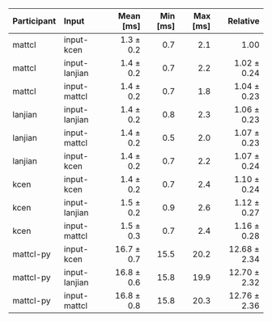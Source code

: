 | Participant | Input | Mean [ms] | Min [ms] | Max [ms] | Relative |
|:---|:---|---:|---:|---:|---:|
| mattcl | input-kcen | 1.3 ± 0.2 | 0.7 | 2.1 | 1.00 |
| mattcl | input-lanjian | 1.4 ± 0.2 | 0.7 | 2.2 | 1.02 ± 0.24 |
| mattcl | input-mattcl | 1.4 ± 0.2 | 0.7 | 1.8 | 1.04 ± 0.23 |
| lanjian | input-lanjian | 1.4 ± 0.2 | 0.8 | 2.3 | 1.06 ± 0.23 |
| lanjian | input-mattcl | 1.4 ± 0.2 | 0.5 | 2.0 | 1.07 ± 0.23 |
| lanjian | input-kcen | 1.4 ± 0.2 | 0.7 | 2.2 | 1.07 ± 0.24 |
| kcen | input-kcen | 1.4 ± 0.2 | 0.7 | 2.4 | 1.10 ± 0.24 |
| kcen | input-lanjian | 1.5 ± 0.2 | 0.9 | 2.6 | 1.12 ± 0.27 |
| kcen | input-mattcl | 1.5 ± 0.3 | 0.7 | 2.4 | 1.16 ± 0.28 |
| mattcl-py | input-kcen | 16.7 ± 0.7 | 15.5 | 20.2 | 12.68 ± 2.34 |
| mattcl-py | input-lanjian | 16.8 ± 0.6 | 15.8 | 19.9 | 12.70 ± 2.32 |
| mattcl-py | input-mattcl | 16.8 ± 0.8 | 15.8 | 20.3 | 12.76 ± 2.36 |
